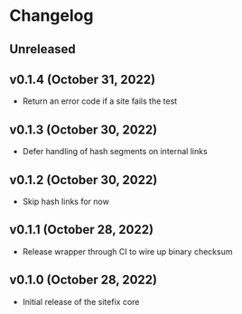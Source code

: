 # Changelog

<!-- 
    Add changes to the Unreleased section during development.
    Do not change this header — the GitHub action that releases
    this project will edit this file and add the version header for you.
    The Unreleased block will also be used for the GitHub release notes.
-->

## Unreleased

## v0.1.4 (October 31, 2022)

* Return an error code if a site fails the test

## v0.1.3 (October 30, 2022)

* Defer handling of hash segments on internal links

## v0.1.2 (October 30, 2022)

* Skip hash links for now

## v0.1.1 (October 28, 2022)

* Release wrapper through CI to wire up binary checksum

## v0.1.0 (October 28, 2022)

* Initial release of the sitefix core
